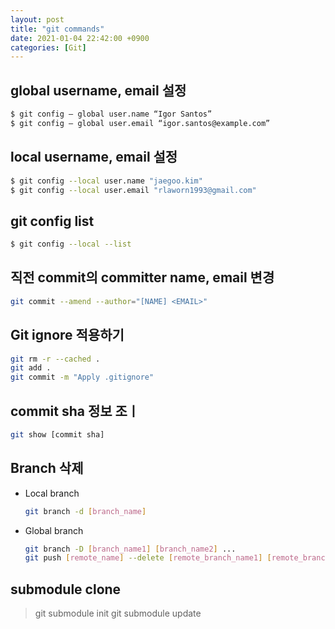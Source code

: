 ```yaml
---
layout: post
title: "git commands"
date: 2021-01-04 22:42:00 +0900
categories: [Git]
---
```

## global username, email 설정

``` sh
$ git config — global user.name “Igor Santos”
$ git config — global user.email “igor.santos@example.com”
```

## local username, email 설정

``` sh
$ git config --local user.name "jaegoo.kim"
$ git config --local user.email "rlaworn1993@gmail.com"
```

## git config list

``` sh
$ git config --local --list
```

## 직전 commit의 committer name, email 변경

``` sh
git commit --amend --author="[NAME] <EMAIL>"
```

## Git ignore 적용하기

``` sh
git rm -r --cached .
git add .
git commit -m "Apply .gitignore"
```

## commit sha 정보 조ㅣ

``` sh
git show [commit sha]
```

## Branch 삭제

- Local branch 
   ``` sh 
   git branch -d [branch_name] 
   ```
- Global branch
   ``` sh
   git branch -D [branch_name1] [branch_name2] ...
   git push [remote_name] --delete [remote_branch_name1] [remote_branch_name2] ...
   ```

## submodule clone

> git submodule init
> git submodule update